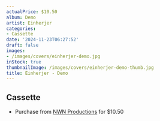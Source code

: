 ```yaml
---
actualPrice: $10.50
album: Demo
artist: Einherjer
categories:
- Cassette
date: '2024-11-23T06:27:52'
draft: false
images:
- /images/covers/einherjer-demo.jpg
inStock: true
thumbnailImage: /images/covers/einherjer-demo-thumb.jpg
title: Einherjer - Demo
---
```


## Cassette
* Purchase from [NWN Productions](http://shop.nwnprod.com/index.php?route=product/product&path=73&product_id=54335&sort=pd.name&order=ASC) for $10.50
